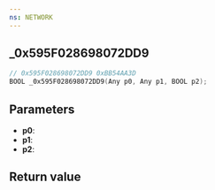 ```yaml
---
ns: NETWORK
---
```

## _0x595F028698072DD9

```c
// 0x595F028698072DD9 0xBB54AA3D
BOOL _0x595F028698072DD9(Any p0, Any p1, BOOL p2);
```


## Parameters
* **p0**: 
* **p1**: 
* **p2**: 

## Return value
